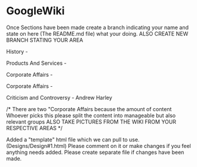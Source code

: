 # GoogleWiki
Once Sections have been made create a branch indicating your name and state on here (The README.md file) what your doing.
ALSO CREATE NEW BRANCH STATING YOUR AREA

History -

Products And Services -

Corporate Affairs -

Corporate Affairs -

Criticism and Controversy - Andrew Harley

/*
There are two "Corporate Affairs because the amount of content
Whoever picks this please split the content into manageable but also relevant groups
ALSO TAKE PICTURES FROM THE WIKI FROM YOUR RESPECTIVE AREAS
*/

Added a "template" html file which we can pull to use. (Designs/Design#1.html)
Please comment on it or make changes if you feel anything needs added.
Please create separate file if changes have been made.
